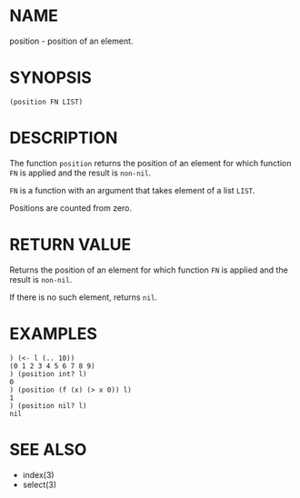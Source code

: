 # NAME
position - position of an element.

# SYNOPSIS

    (position FN LIST)

# DESCRIPTION
The function `position` returns the position of an element for which function `FN` is applied and the result is `non-nil`.

`FN` is a function with an argument that takes element of a list `LIST`.

Positions are counted from zero.

# RETURN VALUE
Returns the position of an element for which function `FN` is applied and the result is `non-nil`.

If there is no such element, returns `nil`.

# EXAMPLES

    ) (<- l (.. 10))
    (0 1 2 3 4 5 6 7 8 9)
    ) (position int? l)
    0
    ) (position (f (x) (> x 0)) l)
    1
    ) (position nil? l)
    nil

# SEE ALSO
- index(3)
- select(3)
